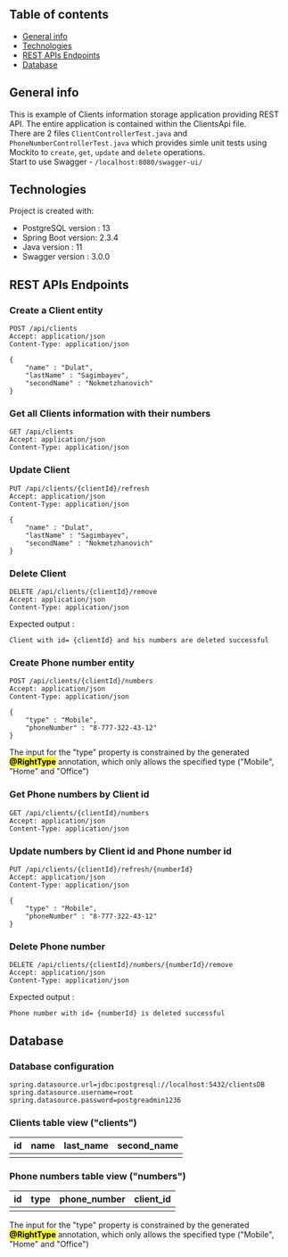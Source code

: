 ## Table of contents
* [General info](#general-info)
* [Technologies](#technologies)
* [REST APIs Endpoints](#REST-APIs-Endpoints)
* [Database](#Database)

## General info
This is example of Clients information storage application providing REST API.
The entire application is contained within the ClientsApi file.
<br/>There are 2 files <code>ClientControllerTest.java</code> and <code>PhoneNumberControllerTest.java</code> which provides
simle unit tests using Mockito to <code>create</code>, <code>get</code>, <code>update</code> and <code>delete</code> operations.
<br/> Start to use Swagger - <code>/localhost:8080/swagger-ui/</code>
	
## Technologies
Project is created with:
* PostgreSQL version : 13
* Spring Boot version: 2.3.4
* Java version : 11
* Swagger version : 3.0.0
	
## REST APIs Endpoints

### Create a Client entity

```
POST /api/clients
Accept: application/json
Content-Type: application/json

{
    "name" : "Dulat",
    "lastName" : "Sagimbayev",
    "secondName" : "Nokmetzhanovich"
}

```

### Get all Clients information with their numbers

```
GET /api/clients
Accept: application/json
Content-Type: application/json
```

### Update Client 

```
PUT /api/clients/{clientId}/refresh
Accept: application/json
Content-Type: application/json

{
    "name" : "Dulat",
    "lastName" : "Sagimbayev",
    "secondName" : "Nokmetzhanovich"
}

```

### Delete Client 

```
DELETE /api/clients/{clientId}/remove
Accept: application/json
Content-Type: application/json
```

Expected output :
```
Client with id= {clientId} and his numbers are deleted successful
```

### Create Phone number entity 

```
POST /api/clients/{clientId}/numbers
Accept: application/json
Content-Type: application/json

{
    "type" : "Mobile",
    "phoneNumber" : "8-777-322-43-12"
}

```

The input for the "type" property is constrained by the generated <mark>**@RightType**</mark> annotation, 
which only allows the specified type ("Mobile", "Home" and "Office")

### Get Phone numbers by Client id

```
GET /api/clients/{clientId}/numbers
Accept: application/json
Content-Type: application/json
```

### Update numbers by Client id and Phone number id

```
PUT /api/clients/{clientId}/refresh/{numberId}
Accept: application/json
Content-Type: application/json

{
    "type" : "Mobile",
    "phoneNumber" : "8-777-322-43-12"
}

```

### Delete Phone number 

```
DELETE /api/clients/{clientId}/numbers/{numberId}/remove
Accept: application/json
Content-Type: application/json
```

Expected output :
```
Phone number with id= {numberId} is deleted successful
```

## Database

### Database configuration

```
spring.datasource.url=jdbc:postgresql://localhost:5432/clientsDB
spring.datasource.username=root
spring.datasource.password=postgreadmin1236
```

### Clients table view ("clients")

| id | name | last_name | second_name |
|----|------|-----------|-------------|
|    |      |           |             |

### Phone numbers table view ("numbers")

| id | type | phone_number | client_id |
|----|------|--------------|-----------|
|    |      |              |           |

The input for the "type" property is constrained by the generated <mark>**@RightType**</mark> annotation, 
which only allows the specified type ("Mobile", "Home" and "Office")